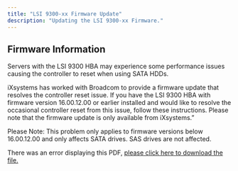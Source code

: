 ```yaml
---
title: "LSI 9300-xx Firmware Update"
description: "Updating the LSI 9300-xx Firmware."
---
```


## Firmware Information

Servers with the LSI 9300 HBA may experience some performance issues causing the controller to reset when
using SATA HDDs.

iXsystems has worked with Broadcom to provide a firmware update that resolves the controller reset issue. If
you have the LSI 9300 HBA with firmware version 16.00.12.00 or earlier installed and would like to resolve the
occasional controller reset from this issue, follow these instructions. Please note that the firmware update is
only available from iXsystems.”

Please Note: This problem only applies to firmware versions below 16.00.12.00 and only affects SATA drives.
SAS drives are not affected.

<object data="https://www.truenas.com/docs/files/LSI9300xxFirmwareUpdatev1_0.pdf" type="application/pdf" width="95%" height="1000">
  There was an error displaying this PDF, <a href="https://www.truenas.com/docs/files/LSI9300xxFirmwareUpdatev1_0.pdf">please click here to download the file.</a>
</object>
